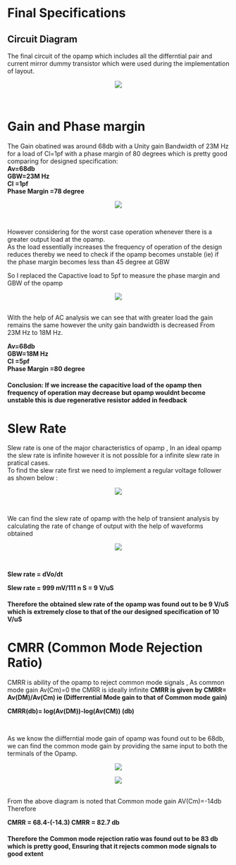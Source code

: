 # Final Specifications

## Circuit Diagram

 The final circuit of the opamp which includes all the differntial pair and current mirror dummy transistor which were used during the implementation of layout. <br>
 
  
<p align="center">
  
  <img src="https://github.com/Chetan-G-Gokhale/Two-Stage-Miller-Compensated-Opamp/assets/126239004/54b222ec-8b71-490f-b21c-a0050bbb1263">
</p>
<br>

# Gain and Phase margin 

The Gain obatined was around 68db with a Unity gain Bandwidth of 23M Hz for a load of Cl=1pf with a phase margin of 80 degrees which is pretty good comparing
for designed specification: <br>
 **Av=68db**
 <br>
**GBW=23M Hz**
<br>
 **Cl =1pf**
 <br>
 **Phase Margin =78 degree**
 <br>
 
 <p align="center">
  <img src="https://github.com/Chetan-G-Gokhale/Two-Stage-Miller-Compensated-Opamp/assets/126239004/15b2efb6-d5e6-4fb8-85fb-7576c91c262a">
</p>
<br>

However considering for the worst case operation whenever there is a greater output load at the opamp. <br>
As the load essentially increases the frequency of operation of the design reduces thereby 
 we need to check if the opamp becomes unstable (ie) if the phase margin becomes less than 45 degree at GBW

So I replaced the Capactive load to 5pf to measure the phase margin and GBW of the opamp 

<p align="center">
  <img src="https://github.com/Chetan-G-Gokhale/Two-Stage-Miller-Compensated-Opamp/assets/126239004/c00b35f4-ed17-4850-8fe9-fa28f9fc7c31">
</p>
<br>
With the help of AC analysis we can see that with greater load the gain remains the same however the unity gain bandwidth is decreased From 23M Hz to 18M Hz.
<br>

**Av=68db**
 <br>
**GBW=18M Hz**
<br>
 **Cl =5pf**
 <br>
  **Phase Margin =80 degree**
 <br>
  
  #### Conclusion:  If we increase the capacitive load of the opamp then frequency of operation may decrease but opamp wouldnt become unstable this is due      regenerative resistor added in feedback
  
  # Slew Rate 
  
  Slew rate is one of the major characteristics of opamp , In an ideal opamp the slew rate is infinite however it is not possible for a infinite
  slew rate in pratical cases. <br>
  To find the slew rate first we need to implement a regular voltage follower as shown below  :
  <br>
  <p align="center">
  <img src="https://github.com/Chetan-G-Gokhale/Two-Stage-Miller-Compensated-Opamp/assets/126239004/7079777f-fed8-4982-b1b1-391da57d171a">
</p>



 
  <br>
  
  We can find the slew rate of opamp with the help of transient analysis by calculating the rate of change of output with the help of waveforms obtained 
  <br>
  <p align="center">
  <img src="https://github.com/Chetan-G-Gokhale/Two-Stage-Miller-Compensated-Opamp/assets/126239004/d52a9160-5d2b-4115-af85-9ce9bbaa3e13">
</p>
 

  
  
  <br>
  
  **Slew rate = dVo/dt**
  
  
  **Slew rate = 999 mV/111 n S  = 9 V/uS**
 
  
   #### Therefore the obtained slew rate of the opamp was found out to be 9 V/uS which is extremely close to that of the our designed specification of 10 V/uS
   
   
   # CMRR (Common Mode Rejection Ratio)
   
   CMRR is ability of the opamp to reject common mode signals , As common mode gain Av(Cm)=0 the CMRR is ideally infinite 
   **CMRR is given by CMRR= Av(DM)/Av(Cm)
      ie (Differrential Mode gain to that of Common mode gain)**
      
  **CMRR(db)= log(Av(DM))-log(Av(CM)) (db)**
  
  <br>
  
  As we know the diifferntial mode gain of opamp was found out to be 68db, we can find the common mode gain by providing the same input to both
  the terminals of the Opamp.
  <br>

  <p align="center">
  <img src="https://github.com/Chetan-G-Gokhale/Two-Stage-Miller-Compensated-Opamp/assets/126239004/d87f95e5-cc9e-40b9-b785-20d1489b6044">
</p>
 

<p align="center">
  <img src="https://github.com/Chetan-G-Gokhale/Two-Stage-Miller-Compensated-Opamp/assets/126239004/d9351dcd-0bcf-4e9d-88fd-1e8f9a4fe3f5">
</p>


 
  <br>
  From the above diagram is noted that Common mode gain AV(Cm)=-14db 
  <br>
  Therefore
  <br>
  
  **CMRR = 68.4-(-14.3)
  CMRR = 82.7 db**
  
  #### Therefore the Common mode rejection ratio was found out to be 83 db which is pretty good, Ensuring that it rejects common mode signals to good extent
  
 
   
   
   
   

   
